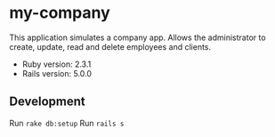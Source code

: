# my-company

This application simulates a company app.
Allows the administrator to create, update, read and delete employees and clients.

* Ruby version: 2.3.1
* Rails version: 5.0.0

## Development

Run `rake db:setup`
Run `rails s`
